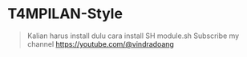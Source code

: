 # T4MPILAN-Style
> Kalian harus install dulu cara install SH module.sh
> Subscribe my channel
> https://youtube.com/@vindradoang
